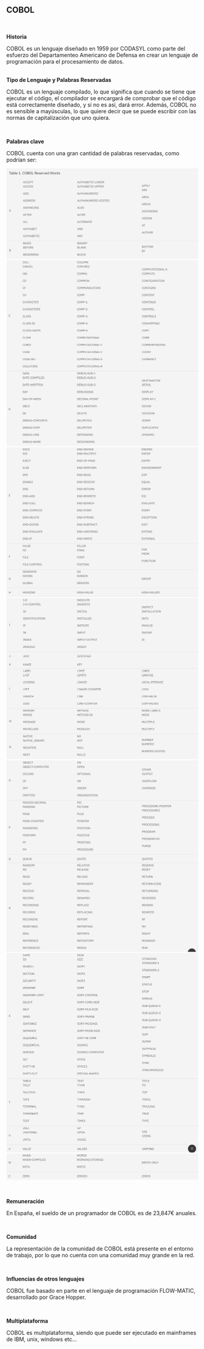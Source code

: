 ## COBOL
<br>

**Historia**

COBOL es un lenguaje diseñado en 1959 por CODASYL como parte del esfuerzo del Departamenteo Americano de Defensa en crear un lenguaje de programación para el procesamiento de datos.  
<br>

**Tipo de Lenguaje y Palabras Reservadas**

COBOL es un lenguaje compilado, lo que significa que cuando se tiene que ejecutar el código, el compilador se encargará de comprobar que el código está correctamente diseñado, y si no es así, dará error. Además, COBOL no es sensible a mayúsculas, lo que quiere decir que se puede escribir con las normas de capitalización que uno quiera.


<br>

**Palabras clave**

COBOL cuenta con una gran cantidad de palabras reservadas, como podrían ser:

![AB](img/AB.png)
![CD](img/CD.png)
![EFGH](img/EFGH.png)
![IJKLMN](img/IJKLMN.png)
![OPQR](img/OPQR.png)
![STUV](img/STUV.png)
![WZ](img/WZ.png)

<br>

**Remuneración** 

En España, el sueldo de un programador de COBOL es de 23,847€ anuales.

<br>

**Comunidad**

La representación de la comunidad de COBOL está presente en el entorno de trabajo, por lo que no cuenta con una comunidad muy grande en la red.

<br>

**Influencias de otros lenguajes**

COBOL fue basado en parte en el lenguaje de programación FLOW-MATIC, desarrollado por Grace Hopper.

<br>

**Multiplataforma**

COBOL es multiplataforma, siendo que puede ser ejecutado en mainframes de IBM, unix, windows etc...
